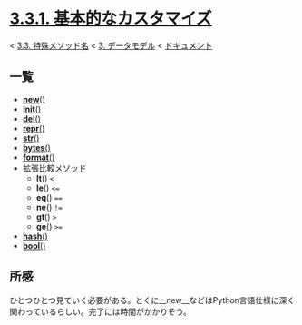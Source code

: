 # [3.3.1. 基本的なカスタマイズ](https://docs.python.jp/3/reference/datamodel.html#basic-customization)

< [3.3. 特殊メソッド名](https://docs.python.jp/3/reference/datamodel.html#special-method-names) < [3. データモデル](https://docs.python.jp/3/reference/datamodel.html#data-model) < [ドキュメント](https://docs.python.jp/3/index.html)

## 一覧

* [__new__()](https://github.com/pylangstudy/201707/blob/master/10/01/00/ReadMe.md)
* [__init__()](https://github.com/pylangstudy/201707/blob/master/10/01/01/ReadMe.md)
* [__del__()](https://github.com/pylangstudy/201707/blob/master/10/01/02/ReadMe.md)
* [__repr__()](https://github.com/pylangstudy/201707/blob/master/10/01/03/ReadMe.md)
* [__str__()](https://github.com/pylangstudy/201707/blob/master/10/01/04/ReadMe.md)
* [__bytes__()](https://github.com/pylangstudy/201707/blob/master/10/01/05/ReadMe.md)
* [__format__()](https://github.com/pylangstudy/201707/blob/master/10/01/06/ReadMe.md)
* [拡張比較メソッド](https://github.com/pylangstudy/201707/blob/master/10/01/07/ReadMe.md)
    * __lt__() `<`
    * __le__() `<=`
    * __eq__() `==`
    * __ne__() `!=`
    * __gt__() `>`
    * __ge__() `>=`
* [__hash__()](https://github.com/pylangstudy/201707/blob/master/10/01/08/ReadMe.md)
* [__bool__()](https://github.com/pylangstudy/201707/blob/master/10/01/09/ReadMe.md)

## 所感

ひとつひとつ見ていく必要がある。とくに__new__などはPython言語仕様に深く関わっているらしい。完了には時間がかかりそう。
